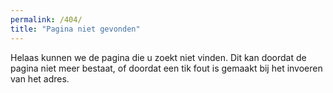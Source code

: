 ```yaml
---
permalink: /404/
title: "Pagina niet gevonden"
---
```


Helaas kunnen we de pagina die u zoekt niet vinden. Dit kan doordat de pagina
niet meer bestaat, of doordat een tik fout is gemaakt bij het invoeren van het
adres.
